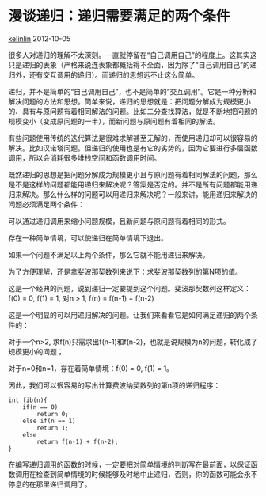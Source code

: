 # 漫谈递归：递归需要满足的两个条件

 [kelinlin][0]  2012-10-05  

很多人对递归的理解不太深刻。一直就停留在“自己调用自己”的程度上。这其实这只是递归的表象（严格来说连表象都概括得不全面，因为除了“自己调用自己”的递归外，还有交互调用的递归）。而递归的思想远不止这么简单。  
  
递归，并不是简单的“自己调用自己”，也不是简单的“交互调用”。它是一种分析和解决问题的方法和思想。简单来说，递归的思想就是：把问题分解成为规模更小的、具有与原问题有着相同解法的问题。比如二分查找算法，就是不断地把问题的规模变小（变成原问题的一半），而新问题与原问题有着相同的解法。  
  
有些问题使用传统的迭代算法是很难求解甚至无解的，而使用递归却可以很容易的解决。比如汉诺塔问题。但递归的使用也是有它的劣势的，因为它要进行多层函数调用，所以会消耗很多堆栈空间和函数调用时间。  
  
既然递归的思想是把问题分解成为规模更小且与原问题有着相同解法的问题，那么是不是这样的问题都能用递归来解决呢？答案是否定的。并不是所有问题都能用递归来解决。那么什么样的问题可以用递归来解决呢？一般来讲，能用递归来解决的问题必须满足两个条件：  
  
可以通过递归调用来缩小问题规模，且新问题与原问题有着相同的形式。  
  
存在一种简单情境，可以使递归在简单情境下退出。  
  
如果一个问题不满足以上两个条件，那么它就不能用递归来解决。  
  
为了方便理解，还是拿斐波那契数列来说下：求斐波那契数列的第N项的值。  
  
这是一个经典的问题，说到递归一定要提到这个问题。斐波那契数列这样定义：f(0) = 0, f(1) = 1, 对n > 1, f(n) = f(n-1) + f(n-2)  
  
这是一个明显的可以用递归解决的问题。让我们来看看它是如何满足递归的两个条件的：  
  
对于一个n>2, 求f(n)只需求出f(n-1)和f(n-2)，也就是说规模为n的问题，转化成了规模更小的问题；  
  
对于n=0和n=1，存在着简单情境：f(0) = 0, f(1) = 1。  
  
因此，我们可以很容易的写出计算费波纳契数列的第n项的递归程序：  


    int fib(n){
        if(n == 0)
            return 0;
        else if(n == 1)
            return 1;
        else
            return f(n-1) + f(n-2);
    }

  
  
在编写递归调用的函数的时候，一定要把对简单情境的判断写在最前面，以保证函数调用在检查到简单情境的时候能够及时地中止递归，否则，你的函数可能会永不停息的在那里递归调用了。

[0]: http://www.lai18.com/user/214130.html
